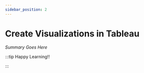 ```yaml
---
sidebar_position: 2
---
```


# Create Visualizations in Tableau

_Summary Goes Here_

:::tip Happy Learning!!

<QuestButton text="Go To Quest" />

:::


